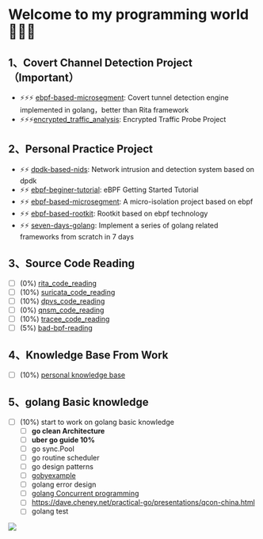 # Welcome to my programming world 👋👋👋

## 1、Covert Channel Detection Project（Important）
- ⚡⚡⚡ [ebpf-based-microsegment](https://github.com/haolipeng/convert_tunnel_detector): Covert tunnel detection engine implemented in golang，better than Rita framework
- ⚡⚡⚡[encrypted_traffic_analysis](https://github.com/haolipeng/encrypted_traffic_analysis): Encrypted Traffic Probe Project

## 2、Personal Practice Project
- ⚡⚡ [dpdk-based-nids](https://github.com/haolipeng/dpdk-based-nids): Network intrusion and detection system based on dpdk
- ⚡⚡ [ebpf-beginer-tutorial](https://github.com/haolipeng/libbpf-ebpf-beginer): eBPF Getting Started Tutorial
- ⚡⚡ [ebpf-based-microsegment](https://github.com/haolipeng/ebpf-based-microsegment): A micro-isolation project based on ebpf
- ⚡⚡ [ebpf-based-rootkit](https://github.com/haolipeng/ebpfRootkit): Rootkit based on ebpf technology
- ⚡⚡ [seven-days-golang](https://gitee.com/codergeek/seven-days-golang): Implement a series of golang related frameworks from scratch in 7 days

## 3、Source Code Reading
- [ ] (0%) [rita_code_reading](https://github.com/activecm/rita/)
- [ ] (10%) [suricata_code_reading](https://github.com/haolipeng/suricata-master-3.2.x-simple)
- [ ] (10%) [dpvs_code_reading](https://github.com/haolipeng/dpvs_code_reading)
- [ ] (0%) [qnsm_code_reading](https://github.com/haolipeng/qnsm_code_reading)
- [ ] (10%) [tracee_code_reading](https://github.com/haolipeng/tracee_code_reading)
- [ ] (5%) [bad-bpf-reading](https://github.com/haolipeng/bad-bpf-commented)

## 4、Knowledge Base From Work
- [ ] (10%) [personal knowledge base](https://github.com/haolipeng/study_cloud_security_public)

## 5、golang Basic knowledge
- [ ] (10%) start to work on golang basic knowledge
  - [ ] **go clean Architecture**
  - [ ] **uber go guide  10%**
  - [ ] go sync.Pool
  - [ ] go routine scheduler
  - [ ] go design patterns
  - [ ] [gobyexample](https://gobyexample-cn.github.io/)
  - [ ] golang error design
  - [ ] [golang Concurrent programming](https://github.com/smallnest/dive-to-gosync-workshop)
  - [ ] https://dave.cheney.net/practical-go/presentations/qcon-china.html
  - [ ] golang test

![](https://github-readme-stats.vercel.app/api?username=haolipeng&show_icons=true&hide_title=false&include_all_commits=true)

